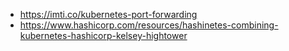 - https://imti.co/kubernetes-port-forwarding
- https://www.hashicorp.com/resources/hashinetes-combining-kubernetes-hashicorp-kelsey-hightower
